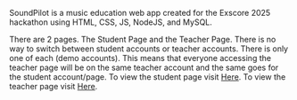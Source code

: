 SoundPilot is a music education web app created for the Exscore 2025 hackathon using HTML, CSS, JS, NodeJS, and MySQL.

There are 2 pages. The Student Page and the Teacher Page.
There is no way to switch between student accounts or teacher accounts. There is only one of each (demo accounts). This means that everyone accessing the teacher page will be on the same teacher account and the same goes for the student account/page.
To view the student page visit [Here](http://3.13.118.113/soundpilot/Client/pages/home.html).
To view the teacher page visit [Here](http://3.13.118.113/soundpilot/Client/pages/teacher.html).
